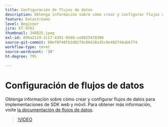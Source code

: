 ```yaml
---
title: Configuración de flujos de datos
description: Obtenga información sobre cómo crear y configurar flujos de datos
feature: Datastreams
level: Beginner
jira: KT-9762
thumbnail: 340825.jpeg
exl-id: 890a2129-1c17-43d1-9568-ce8025470306
source-git-commit: 00ef0f40fb3d82f0c06428a35c0e402f46ab6774
workflow-type: tm+mt
source-wordcount: '39'
ht-degree: 79%

---
```


# Configuración de flujos de datos

Obtenga información sobre cómo crear y configurar flujos de datos para implementaciones de SDK web y móvil. Para obtener más información, visite [la documentación de flujos de datos](https://experienceleague.adobe.com/docs/experience-platform/edge/fundamentals/datastreams.html?lang=es).

>[!VIDEO](https://video.tv.adobe.com/v/340825?learn=on)
